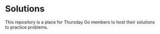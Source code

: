 # Solutions
This repository is a place for Thursday Go members to host their solutions to practice problems.
